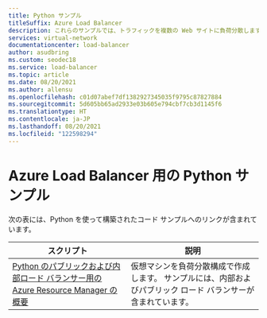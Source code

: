 ```yaml
---
title: Python サンプル
titleSuffix: Azure Load Balancer
description: これらのサンプルでは、トラフィックを複数の Web サイトに負荷分散します。 ロード バランサーを HA 構成でデプロイします。
services: virtual-network
documentationcenter: load-balancer
author: asudbring
ms.custom: seodec18
ms.service: load-balancer
ms.topic: article
ms.date: 08/20/2021
ms.author: allensu
ms.openlocfilehash: c01d07abef7df1382927345035f9795c87827884
ms.sourcegitcommit: 5d605bb65ad2933e03b605e794cbf7cb3d1145f6
ms.translationtype: HT
ms.contentlocale: ja-JP
ms.lasthandoff: 08/20/2021
ms.locfileid: "122598294"
---
```

# <a name="python-samples-for-azure-load-balancer"></a>Azure Load Balancer 用の Python サンプル

次の表には、Python を使って構築されたコード サンプルへのリンクが含まれています。

| スクリプト | 説明 |
|-|-|
| [Python のパブリックおよび内部ロード バランサー用の Azure Resource Manager の概要](/samples/azure-samples/azure-samples-python-management/network-python-manage-loadbalancer) | 仮想マシンを負荷分散構成で作成します。 サンプルには、内部およびパブリック ロード バランサーが含まれています。 |


